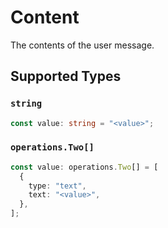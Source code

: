 # Content

The contents of the user message.


## Supported Types

### `string`

```typescript
const value: string = "<value>";
```

### `operations.Two[]`

```typescript
const value: operations.Two[] = [
  {
    type: "text",
    text: "<value>",
  },
];
```

